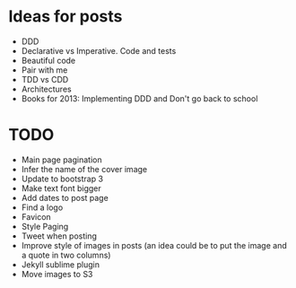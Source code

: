 # Ideas for posts

- DDD
- Declarative vs Imperative. Code and tests
- Beautiful code
- Pair with me
- TDD vs CDD
- Architectures
- Books for 2013: Implementing DDD and Don't go back to school

# TODO

- Main page pagination
- Infer the name of the cover image
- Update to bootstrap 3
- Make text font bigger
- Add dates to post page
- Find a logo
- Favicon
- Style Paging
- Tweet when posting
- Improve style of images in posts (an idea could be to put the image and a quote in two columns)
- Jekyll sublime plugin
- Move images to S3
